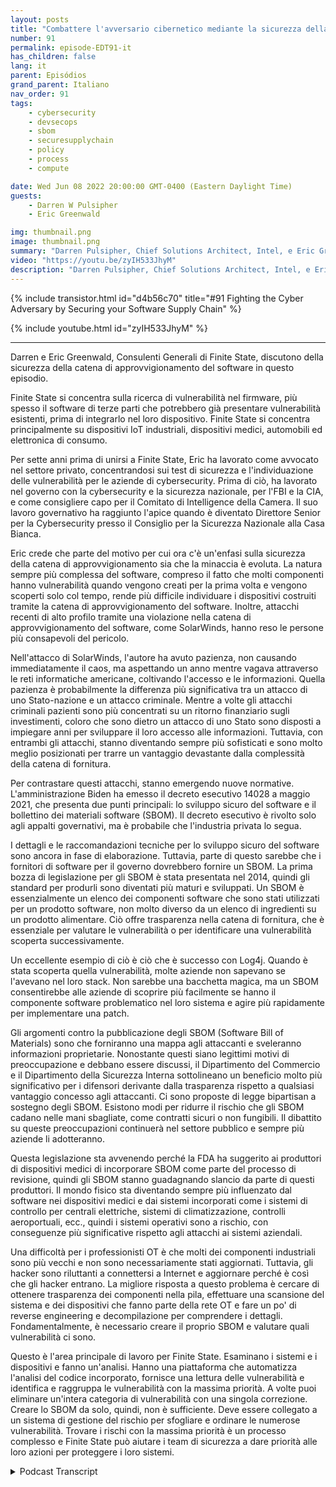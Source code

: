 ```yaml
---
layout: posts
title: "Combattere l'avversario cibernetico mediante la sicurezza della catena di approvvigionamento del software"
number: 91
permalink: episode-EDT91-it
has_children: false
lang: it
parent: Episódios
grand_parent: Italiano
nav_order: 91
tags:
    - cybersecurity
    - devsecops
    - sbom
    - securesupplychain
    - policy
    - process
    - compute

date: Wed Jun 08 2022 20:00:00 GMT-0400 (Eastern Daylight Time)
guests:
    - Darren W Pulsipher
    - Eric Greenwald

img: thumbnail.png
image: thumbnail.png
summary: "Darren Pulsipher, Chief Solutions Architect, Intel, e Eric Greenwald, Consigliere Generale di Finite State, parlano di sicurezza della catena di approvvigionamento del software."
video: "https://youtu.be/zyIH533JhyM"
description: "Darren Pulsipher, Chief Solutions Architect, Intel, e Eric Greenwald, Consigliere Generale di Finite State, parlano di sicurezza della catena di approvvigionamento del software."
---
```


<div>
{% include transistor.html id="d4b56c70" title="#91 Fighting the Cyber Adversary by Securing your Software Supply Chain" %}

{% include youtube.html id="zyIH533JhyM" %}
</div>

---

Darren e Eric Greenwald, Consulenti Generali di Finite State, discutono della sicurezza della catena di approvvigionamento del software in questo episodio.

Finite State si concentra sulla ricerca di vulnerabilità nel firmware, più spesso il software di terze parti che potrebbero già presentare vulnerabilità esistenti, prima di integrarlo nel loro dispositivo. Finite State si concentra principalmente su dispositivi IoT industriali, dispositivi medici, automobili ed elettronica di consumo.

Per sette anni prima di unirsi a Finite State, Eric ha lavorato come avvocato nel settore privato, concentrandosi sui test di sicurezza e l'individuazione delle vulnerabilità per le aziende di cybersecurity. Prima di ciò, ha lavorato nel governo con la cybersecurity e la sicurezza nazionale, per l'FBI e la CIA, e come consigliere capo per il Comitato di Intelligence della Camera. Il suo lavoro governativo ha raggiunto l'apice quando è diventato Direttore Senior per la Cybersecurity presso il Consiglio per la Sicurezza Nazionale alla Casa Bianca.

Eric crede che parte del motivo per cui ora c'è un'enfasi sulla sicurezza della catena di approvvigionamento sia che la minaccia è evoluta. La natura sempre più complessa del software, compreso il fatto che molti componenti hanno vulnerabilità quando vengono creati per la prima volta e vengono scoperti solo col tempo, rende più difficile individuare i dispositivi costruiti tramite la catena di approvvigionamento del software. Inoltre, attacchi recenti di alto profilo tramite una violazione nella catena di approvvigionamento del software, come SolarWinds, hanno reso le persone più consapevoli del pericolo.

Nell'attacco di SolarWinds, l'autore ha avuto pazienza, non causando immediatamente il caos, ma aspettando un anno mentre vagava attraverso le reti informatiche americane, coltivando l'accesso e le informazioni. Quella pazienza è probabilmente la differenza più significativa tra un attacco di uno Stato-nazione e un attacco criminale. Mentre a volte gli attacchi criminali pazienti sono più concentrati su un ritorno finanziario sugli investimenti, coloro che sono dietro un attacco di uno Stato sono disposti a impiegare anni per sviluppare il loro accesso alle informazioni. Tuttavia, con entrambi gli attacchi, stanno diventando sempre più sofisticati e sono molto meglio posizionati per trarre un vantaggio devastante dalla complessità della catena di fornitura.

Per contrastare questi attacchi, stanno emergendo nuove normative. L'amministrazione Biden ha emesso il decreto esecutivo 14028 a maggio 2021, che presenta due punti principali: lo sviluppo sicuro del software e il bollettino dei materiali software (SBOM). Il decreto esecutivo è rivolto solo agli appalti governativi, ma è probabile che l'industria privata lo segua.

I dettagli e le raccomandazioni tecniche per lo sviluppo sicuro del software sono ancora in fase di elaborazione. Tuttavia, parte di questo sarebbe che i fornitori di software per il governo dovrebbero fornire un SBOM. La prima bozza di legislazione per gli SBOM è stata presentata nel 2014, quindi gli standard per produrli sono diventati più maturi e sviluppati. Un SBOM è essenzialmente un elenco dei componenti software che sono stati utilizzati per un prodotto software, non molto diverso da un elenco di ingredienti su un prodotto alimentare. Ciò offre trasparenza nella catena di fornitura, che è essenziale per valutare le vulnerabilità o per identificare una vulnerabilità scoperta successivamente.

Un eccellente esempio di ciò è ciò che è successo con Log4j. Quando è stata scoperta quella vulnerabilità, molte aziende non sapevano se l'avevano nel loro stack. Non sarebbe una bacchetta magica, ma un SBOM consentirebbe alle aziende di scoprire più facilmente se hanno il componente software problematico nel loro sistema e agire più rapidamente per implementare una patch.

Gli argomenti contro la pubblicazione degli SBOM (Software Bill of Materials) sono che forniranno una mappa agli attaccanti e sveleranno informazioni proprietarie. Nonostante questi siano legittimi motivi di preoccupazione e debbano essere discussi, il Dipartimento del Commercio e il Dipartimento della Sicurezza Interna sottolineano un beneficio molto più significativo per i difensori derivante dalla trasparenza rispetto a qualsiasi vantaggio concesso agli attaccanti. Ci sono proposte di legge bipartisan a sostegno degli SBOM. Esistono modi per ridurre il rischio che gli SBOM cadano nelle mani sbagliate, come contratti sicuri o non fungibili. Il dibattito su queste preoccupazioni continuerà nel settore pubblico e sempre più aziende li adotteranno.

Questa legislazione sta avvenendo perché la FDA ha suggerito ai produttori di dispositivi medici di incorporare SBOM come parte del processo di revisione, quindi gli SBOM stanno guadagnando slancio da parte di questi produttori. Il mondo fisico sta diventando sempre più influenzato dal software nei dispositivi medici e dai sistemi incorporati come i sistemi di controllo per centrali elettriche, sistemi di climatizzazione, controlli aeroportuali, ecc., quindi i sistemi operativi sono a rischio, con conseguenze più significative rispetto agli attacchi ai sistemi aziendali.

Una difficoltà per i professionisti OT è che molti dei componenti industriali sono più vecchi e non sono necessariamente stati aggiornati. Tuttavia, gli hacker sono riluttanti a connettersi a Internet e aggiornare perché è così che gli hacker entrano. La migliore risposta a questo problema è cercare di ottenere trasparenza dei componenti nella pila, effettuare una scansione del sistema e dei dispositivi che fanno parte della rete OT e fare un po' di reverse engineering e decompilazione per comprendere i dettagli. Fondamentalmente, è necessario creare il proprio SBOM e valutare quali vulnerabilità ci sono.

Questo è l'area principale di lavoro per Finite State. Esaminano i sistemi e i dispositivi e fanno un'analisi. Hanno una piattaforma che automatizza l'analisi del codice incorporato, fornisce una lettura delle vulnerabilità e identifica e raggruppa le vulnerabilità con la massima priorità. A volte puoi eliminare un'intera categoria di vulnerabilità con una singola correzione. Creare lo SBOM da solo, quindi, non è sufficiente. Deve essere collegato a un sistema di gestione del rischio per sfogliare e ordinare le numerose vulnerabilità. Trovare i rischi con la massima priorità è un processo complesso e Finite State può aiutare i team di sicurezza a dare priorità alle loro azioni per proteggere i loro sistemi.



<details>
<summary> Podcast Transcript </summary>

<p></p>

</details>
